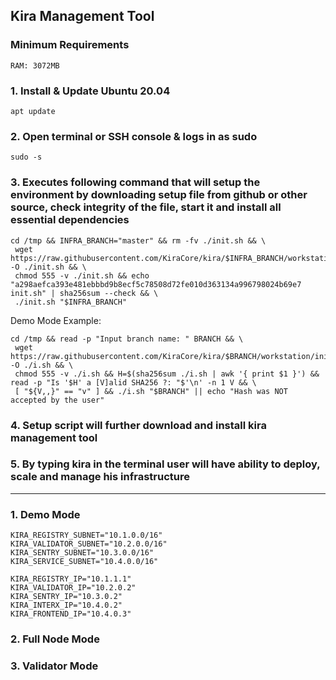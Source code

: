 ## Kira Management Tool

### Minimum Requirements

```
RAM: 3072MB
```

### 1. Install & Update Ubuntu 20.04

```
apt update
```

### 2. Open terminal or SSH console & logs in as sudo

```
sudo -s
```

### 3. Executes following command that will setup the environment by downloading setup file from github or other source, check integrity of the file, start it and install all essential dependencies

```
cd /tmp && INFRA_BRANCH="master" && rm -fv ./init.sh && \
 wget https://raw.githubusercontent.com/KiraCore/kira/$INFRA_BRANCH/workstation/init.sh -O ./init.sh && \
 chmod 555 -v ./init.sh && echo "a298aefca393e481ebbbd9b8ecf5c78508d72fe010d363134a996798024b69e7 init.sh" | sha256sum --check && \
 ./init.sh "$INFRA_BRANCH"
```

Demo Mode Example:

```
cd /tmp && read -p "Input branch name: " BRANCH && \
 wget https://raw.githubusercontent.com/KiraCore/kira/$BRANCH/workstation/init.sh -O ./i.sh && \
 chmod 555 -v ./i.sh && H=$(sha256sum ./i.sh | awk '{ print $1 }') && read -p "Is '$H' a [V]alid SHA256 ?: "$'\n' -n 1 V && \
 [ "${V,,}" == "v" ] && ./i.sh "$BRANCH" || echo "Hash was NOT accepted by the user"
```

### 4. Setup script will further download and install kira management tool 

### 5. By typing kira in the terminal user will have ability to deploy, scale and manage his infrastructure

---

### 1. Demo Mode

```
KIRA_REGISTRY_SUBNET="10.1.0.0/16"
KIRA_VALIDATOR_SUBNET="10.2.0.0/16"
KIRA_SENTRY_SUBNET="10.3.0.0/16"
KIRA_SERVICE_SUBNET="10.4.0.0/16"
```

```
KIRA_REGISTRY_IP="10.1.1.1"
KIRA_VALIDATOR_IP="10.2.0.2"
KIRA_SENTRY_IP="10.3.0.2"
KIRA_INTERX_IP="10.4.0.2"
KIRA_FRONTEND_IP="10.4.0.3"
```

### 2. Full Node Mode

### 3. Validator Mode
